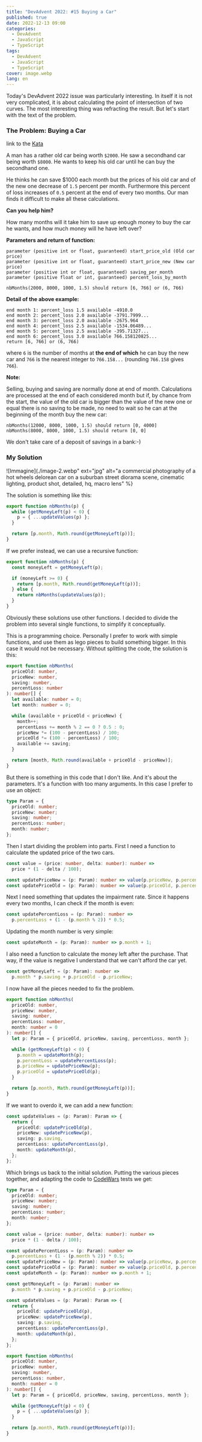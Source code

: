 ```yaml
---
title: "DevAdvent 2022: #15 Buying a Car"
published: true
date: 2022-12-13 09:00
categories:
  - DevAdvent
  - JavaScript
  - TypeScript
tags:
  - DevAdvent
  - JavaScript
  - TypeScript
cover: image.webp
lang: en
---
```


Today's DevAdvent 2022 issue was particularly interesting. In itself it is not very complicated, it is about calculating the point of intersection of two curves. The most interesting thing was refracting the result. But let's start with the text of the problem.

### The Problem: Buying a Car

link to the [Kata](https://www.codewars.com/kata/554a44516729e4d80b000012)

A man has a rather old car being worth `$2000`. He saw a secondhand car being worth `$8000`. He wants to keep his old car until he can buy the secondhand one.

He thinks he can save $1000 each month but the prices of his old car and of the new one decrease of `1.5` percent per month. Furthermore this percent of loss increases of `0.5` percent at the end of every two months. Our man finds it difficult to make all these calculations.

**Can you help him?**

How many months will it take him to save up enough money to buy the car he wants, and how much money will he have left over?

**Parameters and return of function:**

```
parameter (positive int or float, guaranteed) start_price_old (Old car price)
parameter (positive int or float, guaranteed) start_price_new (New car price)
parameter (positive int or float, guaranteed) saving_per_month
parameter (positive float or int, guaranteed) percent_loss_by_month

nbMonths(2000, 8000, 1000, 1.5) should return [6, 766] or (6, 766)
```

**Detail of the above example:**

```
end month 1: percent_loss 1.5 available -4910.0
end month 2: percent_loss 2.0 available -3791.7999...
end month 3: percent_loss 2.0 available -2675.964
end month 4: percent_loss 2.5 available -1534.06489...
end month 5: percent_loss 2.5 available -395.71327...
end month 6: percent_loss 3.0 available 766.158120825...
return [6, 766] or (6, 766)
```

where `6` is the number of months at **the end of which** he can buy the new car and `766` is the nearest integer to `766.158...` (rounding `766.158` gives `766`).

**Note:**

Selling, buying and saving are normally done at end of month. Calculations are processed at the end of each considered month but if, by chance from the start, the value of the old car is bigger than the value of the new one or equal there is no saving to be made, no need to wait so he can at the beginning of the month buy the new car:

```
nbMonths(12000, 8000, 1000, 1.5) should return [0, 4000]
nbMonths(8000, 8000, 1000, 1.5) should return [0, 0]
```

We don't take care of a deposit of savings in a bank:-)

### My Solution

![Immagine](./image-2.webp" ext="jpg" alt="a commercial photography of a hot wheels delorean car on a suburban street diorama scene, cinematic lighting, product shot, detailed, hq, macro lens" %}

The solution is something like this:

```js
export function nbMonths(p) {
  while (getMoneyLeft(p) < 0) {
    p = { ...updateValues(p) };
  }

  return [p.month, Math.round(getMoneyLeft(p))];
}
```

If we prefer instead, we can use a recursive function:

```js
export function nbMonths(p) {
  const moneyLeft = getMoneyLeft(p);

  if (moneyLeft >= 0) {
    return [p.month, Math.round(getMoneyLeft(p))];
  } else {
    return nbMonths(updateValues(p));
  }
}
```

Obviously these solutions use other functions. I decided to divide the problem into several single functions, to simplify it conceptually.

This is a programming choice. Personally I prefer to work with simple functions, and use them as lego pieces to build something bigger. In this case it would not be necessary. Without splitting the code, the solution is this:

```ts
export function nbMonths(
  priceOld: number,
  priceNew: number,
  saving: number,
  percentLoss: number
): number[] {
  let available: number = 0;
  let month: number = 0;

  while (available + priceOld < priceNew) {
    month++;
    percentLoss += month % 2 == 0 ? 0.5 : 0;
    priceNew *= (100 - percentLoss) / 100;
    priceOld *= (100 - percentLoss) / 100;
    available += saving;
  }

  return [month, Math.round(available + priceOld - priceNew)];
}
```

But there is something in this code that I don't like. And it's about the parameters. It's a function with too many arguments. In this case I prefer to use an object:

```ts
type Param = {
  priceOld: number;
  priceNew: number;
  saving: number;
  percentLoss: number;
  month: number;
};
```

Then I start dividing the problem into parts. First I need a function to calculate the updated price of the two cars.

```ts
const value = (price: number, delta: number): number =>
  price * (1 - delta / 100);

const updatePriceNew = (p: Param): number => value(p.priceNew, p.percentLoss);
const updatePriceOld = (p: Param): number => value(p.priceOld, p.percentLoss);
```

Next I need something that updates the impairment rate. Since it happens every two months, I can check if the month is even:

```ts
const updatePercentLoss = (p: Param): number =>
  p.percentLoss + (1 - (p.month % 2)) * 0.5;
```

Updating the month number is very simple:

```ts
const updateMonth = (p: Param): number => p.month + 1;
```

I also need a function to calculate the money left after the purchase. That way, if the value is negative I understand that we can't afford the car yet.

```ts
const getMoneyLeft = (p: Param): number =>
  p.month * p.saving + p.priceOld - p.priceNew;
```

I now have all the pieces needed to fix the problem.

```ts
export function nbMonths(
  priceOld: number,
  priceNew: number,
  saving: number,
  percentLoss: number,
  month: number = 0
): number[] {
  let p: Param = { priceOld, priceNew, saving, percentLoss, month };

  while (getMoneyLeft(p) < 0) {
    p.month = updateMonth(p);
    p.percentLoss = updatePercentLoss(p);
    p.priceNew = updatePriceNew(p);
    p.priceOld = updatePriceOld(p);
  }

  return [p.month, Math.round(getMoneyLeft(p))];
}
```

If we want to overdo it, we can add a new function:

```ts
const updateValues = (p: Param): Param => {
  return {
    priceOld: updatePriceOld(p),
    priceNew: updatePriceNew(p),
    saving: p.saving,
    percentLoss: updatePercentLoss(p),
    month: updateMonth(p),
  };
};
```

Which brings us back to the initial solution. Putting the various pieces together, and adapting the code to [CodeWars](https://www.codewars.com/) tests we get:

```ts
type Param = {
  priceOld: number;
  priceNew: number;
  saving: number;
  percentLoss: number;
  month: number;
};

const value = (price: number, delta: number): number =>
  price * (1 - delta / 100);

const updatePercentLoss = (p: Param): number =>
  p.percentLoss + (1 - (p.month % 2)) * 0.5;
const updatePriceNew = (p: Param): number => value(p.priceNew, p.percentLoss);
const updatePriceOld = (p: Param): number => value(p.priceOld, p.percentLoss);
const updateMonth = (p: Param): number => p.month + 1;

const getMoneyLeft = (p: Param): number =>
  p.month * p.saving + p.priceOld - p.priceNew;

const updateValues = (p: Param): Param => {
  return {
    priceOld: updatePriceOld(p),
    priceNew: updatePriceNew(p),
    saving: p.saving,
    percentLoss: updatePercentLoss(p),
    month: updateMonth(p),
  };
};

export function nbMonths(
  priceOld: number,
  priceNew: number,
  saving: number,
  percentLoss: number,
  month: number = 0
): number[] {
  let p: Param = { priceOld, priceNew, saving, percentLoss, month };

  while (getMoneyLeft(p) < 0) {
    p = { ...updateValues(p) };
  }

  return [p.month, Math.round(getMoneyLeft(p))];
}
```
